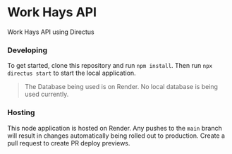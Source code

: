 # Work Hays API

Work Hays API using Directus

### Developing

To get started, clone this repository and run `npm install`. Then run `npx directus start` to start the local application.

> The Database being used is on Render. No local database is being used currently.

### Hosting

This node application is hosted on Render. Any pushes to the `main` branch will result in changes automatically being rolled out to production. Create a pull request to create PR deploy previews.
